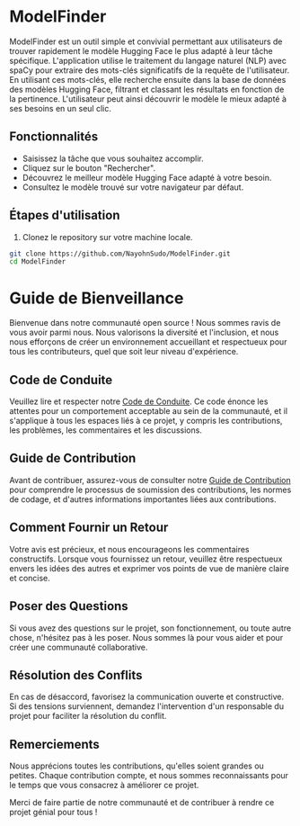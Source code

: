 # ModelFinder

ModelFinder est un outil simple et convivial permettant aux utilisateurs de trouver rapidement le modèle Hugging Face le plus adapté à leur tâche spécifique. L'application utilise le traitement du langage naturel (NLP) avec spaCy pour extraire des mots-clés significatifs de la requête de l'utilisateur. En utilisant ces mots-clés, elle recherche ensuite dans la base de données des modèles Hugging Face, filtrant et classant les résultats en fonction de la pertinence. L'utilisateur peut ainsi découvrir le modèle le mieux adapté à ses besoins en un seul clic.


## Fonctionnalités

- Saisissez la tâche que vous souhaitez accomplir.
- Cliquez sur le bouton "Rechercher".
- Découvrez le meilleur modèle Hugging Face adapté à votre besoin.
- Consultez le modèle trouvé sur votre navigateur par défaut.

## Étapes d'utilisation

1. Clonez le repository sur votre machine locale.

```bash
git clone https://github.com/NayohnSudo/ModelFinder.git
cd ModelFinder
```


# Guide de Bienveillance

Bienvenue dans notre communauté open source ! Nous sommes ravis de vous avoir parmi nous. Nous valorisons la diversité et l'inclusion, et nous nous efforçons de créer un environnement accueillant et respectueux pour tous les contributeurs, quel que soit leur niveau d'expérience.

## Code de Conduite

Veuillez lire et respecter notre [Code de Conduite](https://github.com/NayohnSudo/ModelFinder/blob/main/Code%20de%20Conduite.md). Ce code énonce les attentes pour un comportement acceptable au sein de la communauté, et il s'applique à tous les espaces liés à ce projet, y compris les contributions, les problèmes, les commentaires et les discussions.

## Guide de Contribution

Avant de contribuer, assurez-vous de consulter notre [Guide de Contribution](https://github.com/NayohnSudo/ModelFinder/blob/main/Guide%20des%20contributions.md) pour comprendre le processus de soumission des contributions, les normes de codage, et d'autres informations importantes liées aux contributions.

## Comment Fournir un Retour

Votre avis est précieux, et nous encourageons les commentaires constructifs. Lorsque vous fournissez un retour, veuillez être respectueux envers les idées des autres et exprimer vos points de vue de manière claire et concise.

## Poser des Questions

Si vous avez des questions sur le projet, son fonctionnement, ou toute autre chose, n'hésitez pas à les poser. Nous sommes là pour vous aider et pour créer une communauté collaborative.

## Résolution des Conflits

En cas de désaccord, favorisez la communication ouverte et constructive. Si des tensions surviennent, demandez l'intervention d'un responsable du projet pour faciliter la résolution du conflit.

## Remerciements

Nous apprécions toutes les contributions, qu'elles soient grandes ou petites. Chaque contribution compte, et nous sommes reconnaissants pour le temps que vous consacrez à améliorer ce projet.

Merci de faire partie de notre communauté et de contribuer à rendre ce projet génial pour tous !
